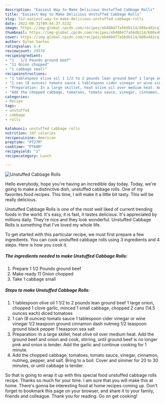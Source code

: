 ```yaml
---
description: "Easiest Way to Make Delicious Unstuffed Cabbage Rolls"
title: "Easiest Way to Make Delicious Unstuffed Cabbage Rolls"
slug: 512-easiest-way-to-make-delicious-unstuffed-cabbage-rolls
date: 2022-08-31T09:44:37.523Z
image: https://img-global.cpcdn.com/recipes/eb480477a56db114/680x482cq70/unstuffed-cabbage-rolls-recipe-main-photo.jpg
thumbnail: https://img-global.cpcdn.com/recipes/eb480477a56db114/680x482cq70/unstuffed-cabbage-rolls-recipe-main-photo.jpg
cover: https://img-global.cpcdn.com/recipes/eb480477a56db114/680x482cq70/unstuffed-cabbage-rolls-recipe-main-photo.jpg
author: Dylan Santos
ratingvalue: 4.4
reviewcount: 29570
recipeingredient:
- "1   1/2 Pounds ground beef"
- "11 Onion chopped"
- "1 cabbage small"
recipeinstructions:
- "1 tablespoon olive oil 1 1/2 to 2 pounds lean ground beef 1 large onion, chopped 1 clove garlic, minced 1 small cabbage, chopped 2 cans (14.5 ounces each) diced tomatoes"
- "1 can (8 ounces) tomato sauce 1 tablespoon cider vinegar or wine vinegar 1/2 teaspoon ground cinnamon dash nutmeg 1/2 teaspoon ground black pepper 1 teaspoon sea salt"
- "Preparation: In a large skillet, heat olive oil over medium heat. Add the ground beef and onion and cook, stirring, until ground beef is no longer pink and onion is tender. Add the garlic and continue cooking for 1 minute."
- "Add the chopped cabbage, tomatoes, tomato sauce, vinegar, cinnamon, nutmeg, pepper, and salt. Bring to a boil. Cover and simmer for 20 to 30 minutes, or until cabbage is tender."
categories:
- Recipe
tags:
- unstuffed
- cabbage
- rolls

katakunci: unstuffed cabbage rolls 
nutrition: 297 calories
recipecuisine: American
preptime: "PT27M"
cooktime: "PT60M"
recipeyield: "1"
recipecategory: Lunch

---
```



![Unstuffed Cabbage Rolls](https://img-global.cpcdn.com/recipes/eb480477a56db114/680x482cq70/unstuffed-cabbage-rolls-recipe-main-photo.jpg)

Hello everybody, hope you're having an incredible day today. Today, we're going to make a distinctive dish, unstuffed cabbage rolls. One of my favorites food recipes. This time, I will make it a little bit tasty. This will be really delicious.

Unstuffed Cabbage Rolls is one of the most well liked of current trending foods in the world. It's easy, it is fast, it tastes delicious. It's appreciated by millions daily. They're nice and they look wonderful. Unstuffed Cabbage Rolls is something that I've loved my whole life.




To get started with this particular recipe, we must first prepare a few ingredients. You can cook unstuffed cabbage rolls using 3 ingredients and 4 steps. Here is how you cook it.

<!--inarticleads1-->

##### The ingredients needed to make Unstuffed Cabbage Rolls:

1. Prepare 1   1/2 Pounds ground beef
1. Make ready 11 Onion chopped
1. Take 1 cabbage small




<!--inarticleads2-->

##### Steps to make Unstuffed Cabbage Rolls:

1. 1 tablespoon olive oil 1 1/2 to 2 pounds lean ground beef 1 large onion, chopped 1 clove garlic, minced 1 small cabbage, chopped 2 cans (14.5 ounces each) diced tomatoes
1. 1 can (8 ounces) tomato sauce 1 tablespoon cider vinegar or wine vinegar 1/2 teaspoon ground cinnamon dash nutmeg 1/2 teaspoon ground black pepper 1 teaspoon sea salt
1. Preparation: In a large skillet, heat olive oil over medium heat. Add the ground beef and onion and cook, stirring, until ground beef is no longer pink and onion is tender. Add the garlic and continue cooking for 1 minute.
1. Add the chopped cabbage, tomatoes, tomato sauce, vinegar, cinnamon, nutmeg, pepper, and salt. Bring to a boil. Cover and simmer for 20 to 30 minutes, or until cabbage is tender.




So that is going to wrap it up with this special food unstuffed cabbage rolls recipe. Thanks so much for your time. I am sure that you will make this at home. There's gonna be interesting food at home recipes coming up. Don't forget to bookmark this page on your browser, and share it to your family, friends and colleague. Thank you for reading. Go on get cooking!
